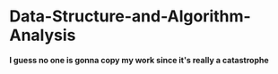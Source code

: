 # Data-Structure-and-Algorithm-Analysis
**I guess no one is gonna copy my work since it's really a catastrophe**
